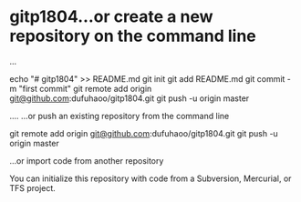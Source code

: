 # gitp1804…or create a new repository on the command line

...

echo "# gitp1804" >> README.md
git init
git add README.md
git commit -m "first commit"
git remote add origin git@github.com:dufuhaoo/gitp1804.git
git push -u origin master

....
…or push an existing repository from the command line

git remote add origin git@github.com:dufuhaoo/gitp1804.git
git push -u origin master

…or import code from another repository

You can initialize this repository with code from a Subversion, Mercurial, or TFS project.
